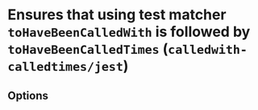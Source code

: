 # Ensures that using test matcher `toHaveBeenCalledWith` is followed by `toHaveBeenCalledTimes` (`calledwith-calledtimes/jest`)

<!-- end auto-generated rule header -->

## Options

<!-- begin auto-generated rule options list -->



<!-- end auto-generated rule options list -->

